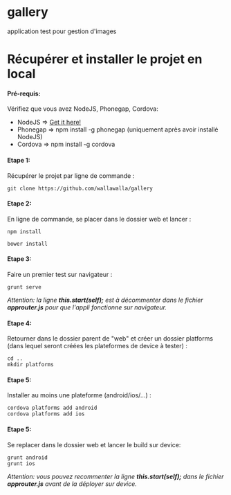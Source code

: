 gallery
=======

application test pour gestion d'images



Récupérer et installer le projet en local
=========================================

#### Pré-requis:
Vérifiez que vous avez NodeJS, Phonegap, Cordova:
* NodeJS => [Get it here!](http://nodejs.org/)
* Phonegap => npm install -g phonegap (uniquement après avoir installé NodeJS)
* Cordova => npm install -g cordova

#### Etape 1:
Récupérer le projet par ligne de commande :

    git clone https://github.com/wallawalla/gallery

#### Etape 2:
En ligne de commande, se placer dans le dossier web et lancer :

    npm install

    bower install

#### Etape 3:
Faire un premier test sur navigateur :

    grunt serve

_Attention: la ligne **this.start(self);** est à décommenter dans le fichier **approuter.js** pour que l'appli fonctionne sur navigateur._

#### Etape 4:
Retourner dans le dossier parent de "web" et créer un dossier platforms (dans lequel seront créées les plateformes de device à tester) :

    cd ..
    mkdir platforms

#### Etape 5:
Installer au moins une plateforme (android/ios/...) :

    cordova platforms add android
    cordova platforms add ios

#### Etape 5:
Se replacer dans le dossier web et lancer le build sur device:

    grunt android
    grunt ios

_Attention: vous pouvez recommenter la ligne **this.start(self);** dans le fichier **approuter.js** avant de la déployer sur device._